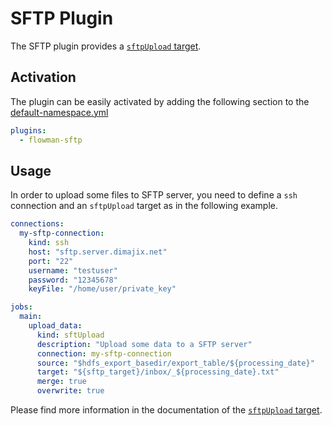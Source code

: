 # SFTP Plugin

The SFTP plugin provides a [`sftpUpload` target](../spec/target/sftpUpload.md).


## Activation

The plugin can be easily activated by adding the following section to the [default-namespace.yml](../spec/namespace.md)
```yaml
plugins:
  - flowman-sftp 
```


## Usage
In order to upload some files to SFTP server, you need to define a `ssh` connection and an `sftpUpload` target as in
the following example.
```yaml
connections:
  my-sftp-connection:
    kind: ssh
    host: "sftp.server.dimajix.net"
    port: "22"
    username: "testuser"
    password: "12345678"
    keyFile: "/home/user/private_key"

jobs:
  main:
    upload_data:
      kind: sftUpload
      description: "Upload some data to a SFTP server"
      connection: my-sftp-connection
      source: "$hdfs_export_basedir/export_table/${processing_date}"
      target: "${sftp_target}/inbox/_${processing_date}.txt"
      merge: true
      overwrite: true
```
Please find more information in the documentation of the [`sftpUpload` target](../spec/target/sftpUpload.md).
